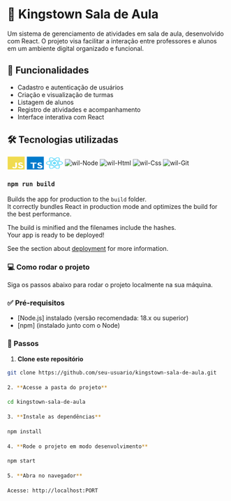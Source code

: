 # 👑 Kingstown Sala de Aula

Um sistema de gerenciamento de atividades em sala de aula, desenvolvido com React. O projeto visa facilitar a interação entre professores e alunos em um ambiente digital organizado e funcional.

## 🚀 Funcionalidades

- Cadastro e autenticação de usuários
- Criação e visualização de turmas
- Listagem de alunos
- Registro de atividades e acompanhamento
- Interface interativa com React

## 🛠️ Tecnologias utilizadas
<img align="center" alt="wil-Js" height="30" width="40" src="https://raw.githubusercontent.com/devicons/devicon/master/icons/javascript/javascript-plain.svg">
<img align="center" alt="wil-Ts" height="30" width="40" src="https://raw.githubusercontent.com/devicons/devicon/master/icons/typescript/typescript-plain.svg">
<img align="center" alt="wil-React" height="30" width="40" src="https://raw.githubusercontent.com/devicons/devicon/master/icons/react/react-original.svg">
<img align="center" alt="wil-Node" height="30" width="40" src="https://cdn.jsdelivr.net/gh/devicons/devicon@latest/icons/nodejs/nodejs-original-wordmark.svg"/>
<img align="center" alt="wil-Html" height="30" width="40" src="https://cdn.jsdelivr.net/gh/devicons/devicon@latest/icons/html5/html5-original.svg"/>
<img align="center" alt="wil-Css" height="30" width="40" src="https://cdn.jsdelivr.net/gh/devicons/devicon@latest/icons/css3/css3-original.svg" />
<img align="center" alt="wil-Git" height="30" width="40" src="https://cdn.jsdelivr.net/gh/devicons/devicon@latest/icons/git/git-original.svg" />

### `npm run build`

Builds the app for production to the `build` folder.\
It correctly bundles React in production mode and optimizes the build for the best performance.

The build is minified and the filenames include the hashes.\
Your app is ready to be deployed!

See the section about [deployment](https://facebook.github.io/create-react-app/docs/deployment) for more information.

### 💻 Como rodar o projeto

Siga os passos abaixo para rodar o projeto localmente na sua máquina.

### ✅ Pré-requisitos

- [Node.js] instalado (versão recomendada: 18.x ou superior)
- [npm] (instalado junto com o Node)

### 🚀 Passos

1. **Clone este repositório**

```bash
git clone https://github.com/seu-usuario/kingstown-sala-de-aula.git

2. **Acesse a pasta do projeto**

cd kingstown-sala-de-aula

3. **Instale as dependências**

npm install

4. **Rode o projeto em modo desenvolvimento**

npm start

5. **Abra no navegador**

Acesse: http://localhost:PORT


